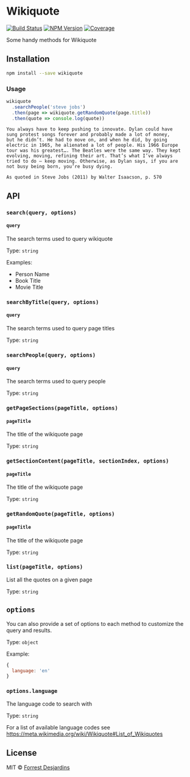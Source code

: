 # Wikiquote

[![Build Status][travis-image]][travis-url]
[![NPM Version][npm-image]][npm-url]
[![Coverage][coveralls-image]][coveralls-url]

Some handy methods for Wikiquote

## Installation

```sh
npm install --save wikiquote
```

### Usage

```js
wikiquote
  .searchPeople('steve jobs')
  .then(page => wikiquote.getRandomQuote(page.title))
  .then(quote => console.log(quote))
```

```
You always have to keep pushing to innovate. Dylan could have
sung protest songs forever and probably made a lot of money,
but he didn’t. He had to move on, and when he did, by going
electric in 1965, he alienated a lot of people. His 1966 Europe
tour was his greatest…. The Beatles were the same way. They kept
evolving, moving, refining their art. That’s what I’ve always
tried to do — keep moving. Otherwise, as Dylan says, if you are
not busy being born, you’re busy dying.

As quoted in Steve Jobs (2011) by Walter Isaacson, p. 570
```

## API

### `search(query, options)`

#### `query`

The search terms used to query wikiquote

Type: `string`

Examples:

- Person Name
- Book Title
- Movie Title

### `searchByTitle(query, options)`

#### `query`

The search terms used to query page titles

Type: `string`

### `searchPeople(query, options)`

#### `query`

The search terms used to query people

Type: `string`

### `getPageSections(pageTitle, options)`

#### `pageTitle`

The title of the wikiquote page

Type: `string`

### `getSectionContent(pageTitle, sectionIndex, options)`

#### `pageTitle`

The title of the wikiquote page

Type: `string`

### `getRandomQuote(pageTitle, options)`

#### `pageTitle`

The title of the wikiquote page

Type: `string`

### `list(pageTitle, options)`

List all the quotes on a given page

Type: `string`

## `options`

You can also provide a set of options to each method to customize the query and results.

Type: `object`

Example:

```js
{
  language: 'en'
}
```

### `options.language`

The language code to search with

Type: `string`

For a list of available language codes see https://meta.wikimedia.org/wiki/Wikiquote#List_of_Wikiquotes

## License

MIT © [Forrest Desjardins](https://github.com/fdesjardins)

[npm-url]: https://www.npmjs.com/package/wikiquote
[npm-image]: https://img.shields.io/npm/v/wikiquote.svg?style=flat
[travis-url]: https://travis-ci.org/fdesjardins/wikiquote
[travis-image]: https://img.shields.io/travis/fdesjardins/wikiquote.svg?style=flat
[coveralls-url]: https://coveralls.io/r/fdesjardins/wikiquote
[coveralls-image]: https://img.shields.io/coveralls/fdesjardins/wikiquote.svg?style=flat
